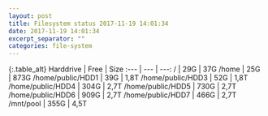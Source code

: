 ```yaml
---
layout: post
title: Filesystem status 2017-11-19 14:01:34
date: 2017-11-19 14:01:34
excerpt_separator: ""
categories: file-system
---
```

{:.table_alt}
Harddrive | Free | Size
:--- | --- | ---:
/ | 29G | 37G
/home | 25G | 873G
/home/public/HDD1 | 39G | 1,8T
/home/public/HDD3 | 52G | 1,8T
/home/public/HDD4 | 304G | 2,7T
/home/public/HDD5 | 730G | 2,7T
/home/public/HDD6 | 909G | 2,7T
/home/public/HDD7 | 466G | 2,7T
/mnt/pool | 355G | 4,5T
